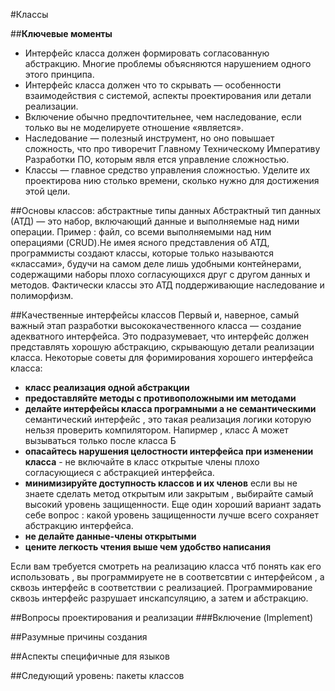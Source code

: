#Классы

##**Ключевые моменты**
- Интерфейс класса должен формировать согласованную абстракцию. Многие
проблемы объясняются нарушением одного этого принципа.
- Интерфейс класса должен что то скрывать — особенности взаимодействия с
системой, аспекты проектирования или детали реализации.
- Включение обычно предпочтительнее, чем наследование, если только вы не
моделируете отношение «является».
- Наследование — полезный инструмент, но оно повышает сложность, что про
тиворечит Главному Техническому Императиву Разработки ПО, которым явля
ется управление сложностью.
- Классы — главное средство управления сложностью. Уделите их проектирова
нию столько времени, сколько нужно для достижения этой цели.

##Основы классов: абстрактные типы данных
Абстрактный тип данных (АТД) — это набор, включающий данные и выполняемые над ними операции. Пример   : файл,
со всеми выполняемыми над ним операциями (CRUD).Не имея ясного представления об АТД, программисты создают классы,
которые только называются «классами», будучи на самом деле лишь удобными контейнерами, содержащими наборы плохо
согласующихся друг с другом данных и методов. Фактически классы это АТД поддерживающие наследование и полиморфизм.

##Качественные интерфейсы классов
Первый и, наверное, самый важный этап разработки высококачественного класса — создание адекватного интерфейса.
Это подразумевает, что интерфейс должен представлять хорошую абстракцию, скрывающую детали реализации класса. 
Некоторые советы для форимирования хорошего интерфейса класса:
- **класс реализация одной абстракции**
- **предоставляйте методы с противоположными им методами**
- **делайте интерфейсы класса програмными а не семантическими**
 семантический интерфейс , это такая реализация логики которую нельзя проверить компилятором. Напирмер , класс А может
 вызываться только после класса Б
- **опасайтесь нарушения целостности интерфейса при изменении класса** - не включайте в класс открытые члены плохо 
 согласующиеся с абстракцией интерфейса.
- **минимизируйте доступность классов и их членов**
если вы не знаете сделать метод открытым или закрытым , выбирайте самый высокий уровень защищенности. Еще один хороший
вариант задать себе вопрос : какой уровень защищенности лучше всего сохраняет абстракцию интерфейса.
- **не делайте данные-члены открытыми**
- **цените легкость чтения выше чем удобство написания**

Если вам требуется смотреть на реализацию класса чтб понять как его использовать , вы программируете не в соответсвтии
с интерфейсом , а сквозь интерфейс в соответствии с реализацией. Программирование сквозь интерфейс разрушает 
инскапсуляцию, а затем и абстракцию.

##Вопросы проектирования и реализации
###Включение (Implement)



##Разумные причины создания

##Аспекты специфичные для языков

##Следующий уровень: пакеты классов

